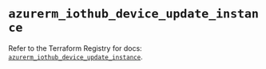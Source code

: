# `azurerm_iothub_device_update_instance`

Refer to the Terraform Registry for docs: [`azurerm_iothub_device_update_instance`](https://registry.terraform.io/providers/hashicorp/azurerm/4.21.0/docs/resources/iothub_device_update_instance).
